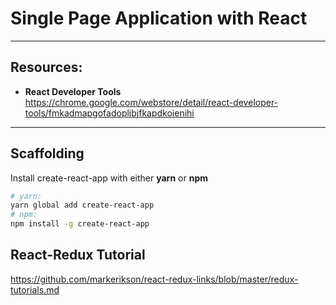 # Single Page Application with React

---
 
## Resources:

* **React Developer Tools** https://chrome.google.com/webstore/detail/react-developer-tools/fmkadmapgofadopljbjfkapdkoienihi 

---

## Scaffolding

Install create-react-app with either **yarn** or **npm**
```bash
# yarn:
yarn global add create-react-app
# npm:
npm install -g create-react-app
```

## React-Redux Tutorial

https://github.com/markerikson/react-redux-links/blob/master/redux-tutorials.md